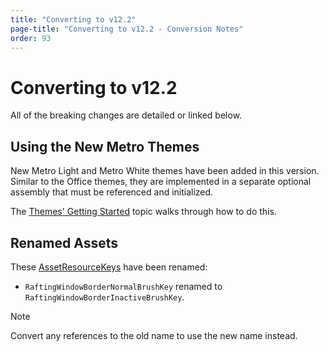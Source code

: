 ```yaml
---
title: "Converting to v12.2"
page-title: "Converting to v12.2 - Conversion Notes"
order: 93
---
```

# Converting to v12.2

All of the breaking changes are detailed or linked below.

## Using the New Metro Themes

New Metro Light and Metro White themes have been added in this version.  Similar to the Office themes, they are implemented in a separate optional assembly that must be referenced and initialized.

The [Themes' Getting Started](../themes/getting-started.md) topic walks through how to do this.

## Renamed Assets

These [AssetResourceKeys](xref:ActiproSoftware.Windows.Themes.AssetResourceKeys) have been renamed:

- `RaftingWindowBorderNormalBrushKey` renamed to `RaftingWindowBorderInactiveBrushKey`.

> [!NOTE]
> Convert any references to the old name to use the new name instead.
